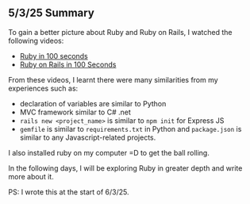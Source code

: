 ## 5/3/25 Summary
To gain a better picture about Ruby and Ruby on Rails, I watched the following videos:
- <a href="https://www.youtube.com/watch?v=UYm0kfnRTJk">Ruby in 100 seconds</a>
- <a href="https://www.youtube.com/watch?v=2DvrRadXwWY">Ruby on Rails in 100 Seconds</a>

From these videos, I learnt there were many similarities from my experiences such as:
- declaration of variables are similar to Python
- MVC framework similar to C# .net
- ```rails new <project_name>``` is similar to ```npm init``` for Express JS
- ```gemfile``` is similar to ```requirements.txt``` in Python and ```package.json``` is similar to any Javascript-related projects.

I also installed ruby on my computer =D to get the ball rolling.

In the following days, I will be exploring Ruby in greater depth and write more about it.

PS: I wrote this at the start of 6/3/25.